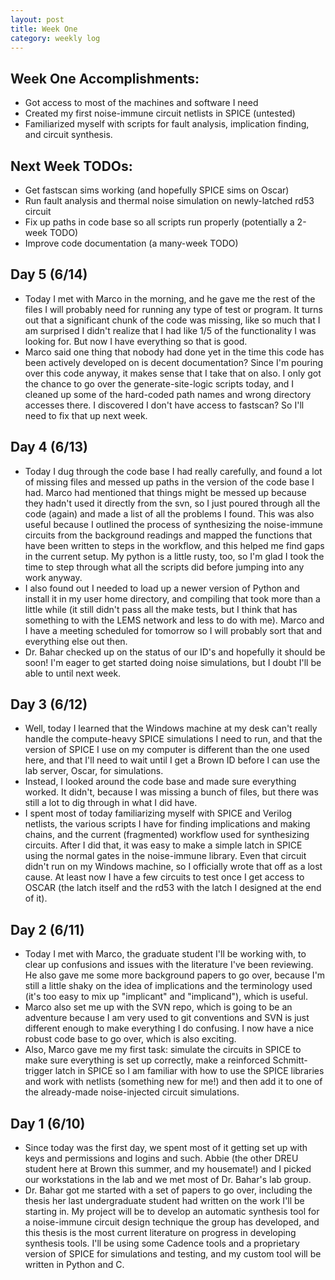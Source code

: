 ```yaml
---
layout: post 
title: Week One 
category: weekly log
---
```


## Week One Accomplishments:
 + Got access to most of the machines and software I need
 + Created my first noise-immune circuit netlists in SPICE (untested)
 + Familiarized myself with scripts for fault analysis, implication finding, and
 circuit synthesis.

## Next Week TODOs:
 + Get fastscan sims working (and hopefully SPICE sims on Oscar)
 + Run fault analysis and thermal noise simulation on newly-latched rd53 circuit
 + Fix up paths in code base so all scripts run properly (potentially a 2-week TODO)
 + Improve code documentation (a many-week TODO)
 

## Day 5 (6/14)
 + Today I met with Marco in the morning, and he gave me the rest of the files 
 I will probably need for running any type of test or program. It turns out that
 a significant chunk of the code was missing, like so much that I am surprised I
 didn't realize that I had like 1/5 of the functionality I was looking for. But 
 now I have everything so that is good. 
 + Marco said one thing that nobody had done yet in the time this code has been
  actively developed on is decent documentation? Since I'm pouring over this code
  anyway, it makes sense that I take that on also. I only got the chance to go 
  over the generate-site-logic scripts today, and I cleaned up some of the 
  hard-coded path names and wrong directory accesses there. I discovered I 
  don't have access to fastscan? So I'll need to fix that up next week.
 
  
## Day 4 (6/13)
 + Today I dug through the code base I had really carefully, and found a lot of
 missing files and messed up paths in the version of the code base I had. Marco
 had mentioned that things might be messed up because they hadn't used it
 directly from the svn, so I just poured through all the code (again) and made a list
 of all the problems I found. This was also useful because I outlined the process 
 of synthesizing the noise-immune circuits from the background readings and mapped 
 the functions that have been written to steps in the workflow, and this helped 
 me find gaps in the current setup. My python is a little
 rusty, too, so I'm glad I took the time to step through what all the scripts did
 before jumping into any work anyway. 
 + I also found out I needed to load up a newer version of Python and install it
 in my user home directory, and compiling that took more than a little while (it still
 didn't pass all the make tests, but I think that has something to with the
 LEMS network and less to do with me). Marco and I have a meeting scheduled for tomorrow
 so I will probably sort that and everything else out then. 
  + Dr. Bahar checked up on the status of our ID's and hopefully it should be soon!
  I'm eager to get started doing noise simulations, but I doubt I'll be able to
  until next week.
 
## Day 3 (6/12)
 + Well, today I learned that the Windows machine at my desk can't really
 handle the compute-heavy SPICE simulations I need to run, and that the version
 of SPICE I use on my computer is different than the one used here, and that I'll
 need to wait until I get a Brown ID before I can use the lab server, Oscar, for
 simulations.
 + Instead, I looked around the code base and made sure everything worked. It 
 didn't, because I was missing a bunch of files, but there was still a lot to
 dig through in what I did have. 
 + I spent most of today familiarizing myself with SPICE and Verilog netlists, 
 the various scripts I have for finding implications and making chains, and the 
 current (fragmented) workflow used for synthesizing circuits. After I did that,
 it was easy to make a simple latch in SPICE using the normal gates in the
 noise-immune library. Even that circuit didn't run on my Windows machine, so 
 I officially wrote that off as a lost cause. At least now I have a few circuits
 to test once I get access to OSCAR (the latch itself and the rd53 with the 
 latch I designed at the end of it). 

## Day 2 (6/11)
 + Today I met with Marco, the graduate student I'll be working with, to clear
 up confusions and issues with the literature I've been reviewing. He also 
 gave me some more background papers to go over, because I'm still a little 
 shaky on the idea of implications and the terminology used (it's too easy to 
 mix up "implicant" and "implicand"), which is useful.
 + Marco also set me up with the SVN repo, which is going to be an adventure
  because I am very used to git conventions and SVN is just different enough
  to make everything I do confusing. I now have a nice robust code base to go
  over, which is also exciting.
 + Also, Marco gave me my first task: simulate the circuits in SPICE to make
 sure everything is set up correctly, make a reinforced Schmitt-trigger latch
 in SPICE so I am familiar with how to use the SPICE libraries and work with 
 netlists (something new for me!) and then add it to one of the already-made
 noise-injected circuit simulations.
 
 ## Day 1 (6/10)
 + Since today was the first day, we spent most of it getting set up with keys
 and permissions and logins and such. Abbie (the other DREU student here at
 Brown this summer, and my housemate!) and I picked our workstations in the lab
 and we met most of Dr. Bahar's lab group. 
 + Dr. Bahar got me started with a set of papers to go over, including the
 thesis her last undergraduate student had written on the work I'll be
 starting in. My project will be to develop an automatic synthesis tool for 
 a noise-immune circuit design technique the group has developed, and this
 thesis is the most current literature on progress in developing synthesis tools. 
 I'll be using some Cadence tools and a proprietary version of SPICE for 
 simulations and testing, and my custom tool will be written in Python and C.
